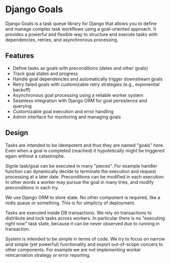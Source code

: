 # Django Goals

Django Goals is a task queue library for Django that allows you to define and manage complex task workflows using a goal-oriented approach. It provides a powerful and flexible way to structure and execute tasks with dependencies, retries, and asynchronous processing.

## Features

- Define tasks as goals with preconditions (dates and other goals)
- Track goal states and progress
- Handle goal dependencies and automatically trigger downstream goals
- Retry failed goals with customizable retry strategies (e.g., exponential backoff)
- Asynchronous goal processing using a reliable worker system
- Seamless integration with Django ORM for goal persistence and querying
- Customizable goal execution and error handling
- Admin interface for monitoring and managing goals

## Design

Tasks are intended to be idempotent and thus they are named "goals" here. Even when a goal is completed (reached) it hypotetically might be triggered again without a catastrophe.

Signle task/goal can be executed in many "pieces". For example handler function can dynamically decide to terminate the execution and request processing at a later date. Preconditions can be modified in each execution. In other words a worker may pursue the goal in many tries, and modify preconditions in each try.

We use Django ORM to store state. No other component is required, like a redis queue or something.
This is for simplicty of deployment.

Tasks are executed inside DB transactions. We rely on transactions to distribute and lock tasks across workers. In particular there is no "executing right now" task state, because it can be never observed due to running in transaction.

System is intended to be simple in terms of code. We try to focus on narrow and simple (yet powerful) functionality and export out-of-scope concers to other components. For example we are not implementing worker reincarnation strategy or error reporting.

